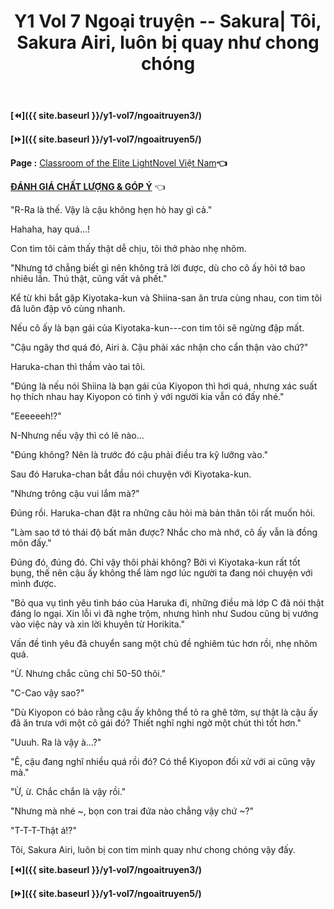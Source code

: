 ﻿---
layout: post
title: Y1 Vol 7 Ngoại truyện -- Sakura| Tôi, Sakura Airi, luôn bị quay như chong chóng
permalink: /y1-vol7/ngoaitruyen4/
---

**[⏪]({{ site.baseurl }}/y1-vol7/ngoaitruyen3/)**

**[⏩]({{ site.baseurl }}/y1-vol7/ngoaitruyen5/)**

**Page :** [Classroom of the Elite LightNovel Việt Nam](http://facebook.com/Classroom.of.the.Elite.VN)**👈**

[**ĐÁNH GIÁ CHẤT LƯỢNG & GÓP Ý**](https://bit.ly/danhgiagopy) 👈

\"R-Ra là thế. Vậy là cậu không hẹn hò hay gì cả.\"

Hahaha, hay quá...!

Con tim tôi cảm thấy thật dễ chịu, tôi thở phào nhẹ nhõm.

\"Nhưng tớ chẳng biết gì nên không trả lời được, dù cho cô ấy hỏi tớ bao nhiêu lần. Thú thật, cũng vất vả phết.\"

Kể từ khi bắt gặp Kiyotaka-kun và Shiina-san ăn trưa cùng nhau, con tim tôi đã luôn đập vô cùng nhanh.

Nếu cô ấy là bạn gái của Kiyotaka-kun---con tim tôi sẽ ngừng đập mất.

\"Cậu ngây thơ quá đó, Airi à. Cậu phải xác nhận cho cẩn thận vào chứ?\"

Haruka-chan thì thầm vào tai tôi.

\"Đúng là nếu nói Shiina là bạn gái của Kiyopon thì hơi quá, nhưng xác suất họ thích nhau hay Kiyopon có tình ý với người kia vẫn có đấy nhé.\"

\"Eeeeeeh!?\"

N-Nhưng nếu vậy thì có lẽ nào...

\"Đúng không? Nên là trước đó cậu phải điều tra kỹ lưỡng vào.\"

Sau đó Haruka-chan bắt đầu nói chuyện với Kiyotaka-kun.

\"Nhưng trông cậu vui lắm mà?\"

Đúng rồi. Haruka-chan đặt ra những câu hỏi mà bản thân tôi rất muốn hỏi.

\"Làm sao tớ tỏ thái độ bất mãn được? Nhắc cho mà nhớ, cô ấy vẫn là đồng môn đấy.\"

Đúng đó, đúng đó. Chỉ vậy thôi phải không? Bởi vì Kiyotaka-kun rất tốt bụng, thế nên cậu ấy không thể làm ngơ lúc người ta đang nói chuyện với mình được.

\"Bỏ qua vụ tình yêu tình báo của Haruka đi, những điều mà lớp C đã nói thật đáng lo ngại. Xin lỗi vì đã nghe trộm, nhưng hình như Sudou cũng bị vướng vào việc này và xin lời khuyên từ Horikita.\"

Vấn đề tình yêu đã chuyển sang một chủ đề nghiêm túc hơn rồi, nhẹ nhõm quá.

\"Ừ. Nhưng chắc cũng chỉ 50-50 thôi.\"

"C-Cao vậy sao?\"

\"Dù Kiyopon có bảo rằng cậu ấy không thể tỏ ra ghê tởm, sự thật là cậu ấy đã ăn trưa với một cô gái đó? Thiết nghĩ nghi ngờ một chút thì tốt hơn.\"

\"Uuuh. Ra là vậy à...?\"

\"Ê, cậu đang nghĩ nhiều quá rồi đó? Có thể Kiyopon đối xử với ai cũng vậy mà.\"

\"Ừ, ừ. Chắc chắn là vậy rồi.\"

\"Nhưng mà nhé \~, bọn con trai đứa nào chẳng vậy chứ \~?\"

\"T-T-T-Thật á!?\"

Tôi, Sakura Airi, luôn bị con tim mình quay như chong chóng vậy đấy.

**[⏪]({{ site.baseurl }}/y1-vol7/ngoaitruyen3/)**

**[⏩]({{ site.baseurl }}/y1-vol7/ngoaitruyen5/)**

